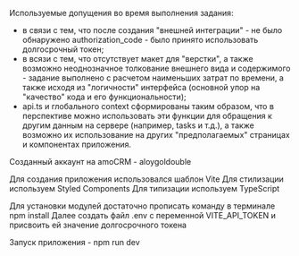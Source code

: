 Используемые допущения во время выполнения задания:
 - в связи с тем, что после создания "внешней интеграции" - не было обнаружено authorization_code - было принято использовать долгосрочный токен;
 - в всязи с тем, что отсутствует макет для "верстки", а также возможно неоднозначное толкование внешнего вида и содержимого - задание выполнено с расчетом наименьших затрат по времени, а также исходя из "логичности" интерфейса (основной упор на "качество" кода и его функциональности);
 - api.ts и глобального context сформированы таким образом, что в перспективе можно использовать эти функции для обращения к другим данным на сервере (например, tasks и т.д.), а также возможно их использование на других "предполагаемых" страницах и компонентах приложения.

 Созданный аккаунт на amoCRM - aloygoldouble


Для создания приложения использовался шаблон Vite
Для стилизации используем Styled Components
Для типизации используем TypeScript

Для установки модулей достаточно прописать команду в терминале
      npm install
Далее создать файл .env с переменной VITE_API_TOKEN и присвоить ей значение долгосрочного токена

Запуск приложения - npm run dev
